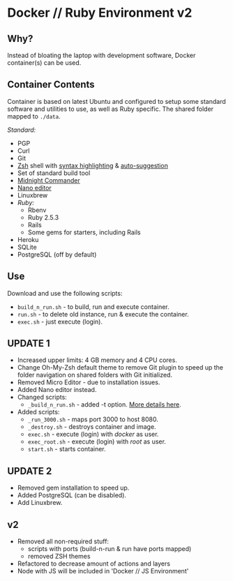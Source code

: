 # **Docker // Ruby Environment v2**

## **Why?**

Instead of bloating the laptop with development software, Docker container(s) can be used.

## **Container Contents**

Container is based on latest Ubuntu and configured to setup some standard software and utilities to use, as well as Ruby specific. The shared folder mapped to `./data`.

_Standard:_

- PGP
- Curl
- Git
- [Zsh](https://github.com/zsh-users/zsh) shell with [syntax highlighting](https://github.com/zdharma/fast-syntax-highlighting) & [auto-suggestion](https://github.com/zsh-users/zsh-autosuggestions)
- Set of standard build tool
- [Midnight Commander](https://github.com/MidnightCommander/mc)
- [Nano editor](https://www.nano-editor.org)
- Linuxbrew
- _Ruby:_
  - Rbenv
  - Ruby 2.5.3
  - Rails
  - Some gems for starters, including Rails
- Heroku
- SQLite
- PostgreSQL (off by default)

## **Use**

Download and use the following scripts:

- `build_n_run.sh` - to build, run and execute container.
- `run.sh` - to delete old instance, run & execute the container.
- `exec.sh` - just execute (login).

## **UPDATE 1**

- Increased upper limits: 4 GB memory and 4 CPU cores.
- Change Oh-My-Zsh default theme to remove Git plugin to speed up the folder navigation on shared folders with Git initialized.
- Removed Micro Editor - due to installation issues.
- Added Nano editor instead.
- Changed scripts:
  - `_build_n_run.sh` - added -t option. [More details here](https://docs.docker.com/engine/reference/commandline/build/).
- Added scripts:
  - `_run_3000.sh` - maps port 3000 to host 8080.
  - `_destroy.sh` - destroys container and image.
  - `exec.sh` - execute (login) with _docker_ as user.
  - `exec_root.sh` - execute (login) with _root_ as user.
  - `start.sh` - starts container.

## **UPDATE 2**

- Removed gem installation to speed up.
- Added PostgreSQL (can be disabled).
- Add Linuxbrew.

## v2

- Removed all non-required stuff:
  - scripts with ports (build-n-run & run have ports mapped)
  - removed ZSH themes
- Refactored to decrease amount of actions and layers
- Node with JS will be included in 'Docker // JS Environment'